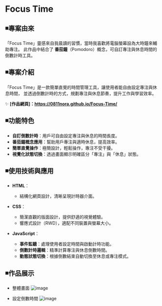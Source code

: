 # Focus Time

## ◾專案由來  
「Focus Time」靈感來自我晨讀的習慣，當時我喜歡將電腦螢幕設為大時鐘來輔助專注。
此作品中結合了 **番茄鐘**（Pomodoro）概念，可自訂專注與休息時間的倒數計時工具。

## ◾專案介紹  
「Focus Time」是一款簡單直覺的時間管理工具，讓使用者能自由設定專注與休息時間，
並透過倒數計時的方式，規劃專注與休息節奏，提升工作與學習效率。

✨ **[作品網頁]：https://0811nora.github.io/Focus-Time/**

## ◾功能特色  
- **自訂倒數計時**：用戶可自由設定專注與休息的時間長度。  
- **番茄鐘概念應用**：幫助用戶專注與適時休息，提高效率。  
- **簡單直覺操作**：極簡設計，輕鬆操作，專注不受干擾。  
- **視覺化狀態切換**：透過畫面顯示明確區分「專注」與「休息」狀態。  

## ◾使用技術與應用  
- **HTML**：  
  - 結構化網頁設計，清晰呈現計時器介面。  

- **CSS**：  
  - 簡潔直觀的版面設計，提供舒適的視覺體驗。  
  - 響應式設計（RWD），適配不同裝置與螢幕大小。  

- **JavaScript**：  
  - **事件監聽**：處理使用者設定時間與啟動計時功能。  
  - **倒數計時邏輯**：精準計算專注與休息倒數時間。  
  - **動態狀態切換**：根據倒數結束自動切換至休息或專注模式。  

## ◾作品展示  
- 整體畫面
  ![image](https://github.com/user-attachments/assets/9987844d-6f66-4c68-90e5-1adde88060be)

- 設定倒數時間
  ![image](https://github.com/user-attachments/assets/26a0f73f-5714-4bb8-b4f4-ae6c8d4625dc)

